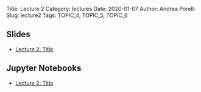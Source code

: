 Title: Lecture 2
Category: lectures
Date: 2020-01-07
Author: Andrea Porelli
Slug: lecture2
Tags: TOPIC_4, TOPIC_5, TOPIC_6

## Slides

- [Lecture 2: Title]({attach}presentation/lecture2.pdf) 

## Jupyter Notebooks

- [Lecture 2: Title]({filename}notebook/lecture2.ipynb) 